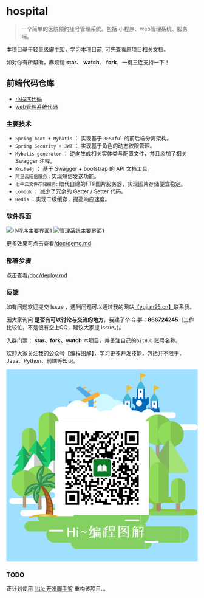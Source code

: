 # hospital

> 一个简单的医院预约挂号管理系统。包括 小程序、web管理系统、服务端。

本项目基于[轻量级脚手架](https://github.com/YuJian95/base-service)，学习本项目前, 可先查看原项目相关文档。

如对你有所帮助，麻烦请 **star**、 **watch**、 **fork**，一键三连支持一下！

## 前端代码仓库

- [小程序代码](https://gitee.com/yyyangyx/appointment-wxapp)
- [web管理系统代码](https://gitee.com/yyyangyx/appointment-admin)

### 主要技术

- `Spring boot + Mybatis` ： 实现基于 `RESTful` 的前后端分离架构。
- `Spring Security + JWT` ： 实现基于角色的动态权限管理。
- `Mybatis generator` ： 逆向生成相关实体类与配置文件，并且添加了相关 Swagger 注释。
- `Knife4j` ： 基于 Swagger + bootstrap 的 API 文档工具。 
- `阿里云短信服务` : 实现短信发送功能。
- `七牛云文件存储服务`: 取代自建的FTP图片服务器，实现图片存储便宜稳定。
- `Lombok` ： 减少了冗余的 Getter / Setter 代码。
- `Redis` ：实现二级缓存，提高响应速度。

### 软件界面

![小程序主要界面1](http://yujian95.cn/post/min-program-hospital-appointment/wx-1.png)
![管理系统主要界面1](http://yujian95.cn/post/min-program-hospital-appointment/admin-1.png)

更多效果可点击查看[/doc/demo.md](doc/demo.md)

### 部署步骤

点击查看[/doc/deploy.md](doc/deploy.md)

### 反馈

如有问题欢迎提交 Issue ，遇到问题可以通过我的网站[【yujian95.cn】](https://yujian95.cn/post/about.html)联系我。

因大家询问 **是否有可以讨论与交流的地方**，~~我建了个 Q 群：**866724245**~~（工作比较忙，不是很有空上QQ，建议大家提 issue。)。

入群门票： **star、fork、watch** 本项目，并备注自己的`GitHub` 账号名称。

欢迎大家关注我的公众号【编程图解】，学习更多开发技能，包括并不限于，Java、Python、前端等知识。

![微信搜索【编程图解】](doc/yujian95.jpg)

### TODO

正计划使用 [little 开发脚手架](https://github.com/YuJian95/little.git) 重构该项目...
